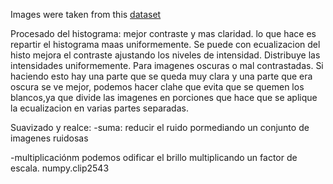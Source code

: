 Images were taken from this [dataset](https://www.kaggle.com/datasets/soumikrakshit/dark-face-dataset)


Procesado del histograma: 
mejor contraste y mas claridad. lo que hace es repartir el histograma maas uniformemente.
Se puede con ecualizacion del histo mejora el contraste ajustando los niveles de intensidad. Distribuye las intensidades uniformemente. Para imagenes oscuras o mal contrastadas. Si haciendo esto hay una parte que se queda muy clara y una parte que era oscura se ve mejor, podemos hacer clahe que evita que se quemen los blancos,ya que divide las imagenes en porciones que hace que se aplique la ecualizacion en varias partes separadas.

Suavizado y realce:
-suma: reducir el ruido pormediando un conjunto de imagenes ruidosas

-multiplicaciónm podemos odificar el brillo multiplicando un factor de escala. numpy.clip2543